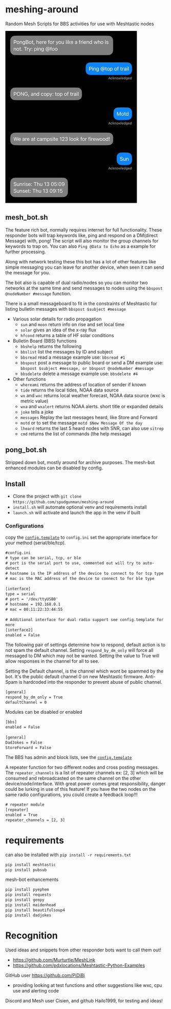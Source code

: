 # meshing-around
Random Mesh Scripts for BBS activities for use with Meshtastic nodes

![alt text](etc/pong-bot.jpg "Example Use")

## mesh_bot.sh
The feature rich bot, normally requires internet for full functionality. These responder bots will trap keywords like, ping and respond on a DM(direct Message) with, pong! The script will also monitor the group channels for keywords to trap on. You can also `Ping @Data to Echo` as a example for further processing.

Along with network testing these this bot has a lot of other features like simple messaging you can leave for another device, when seen it can send the message for you. 

The bot also is capable of dual radio/nodes so you can monitor two networks at the same time and send messages to nodes using the `bbspost @nodeNumber #message` function.

There is a small messageboard to fit in the constraints of Meshtastic for listing bulletin messages with `bbspost $subject #message`


- Various solar details for radio propagation
  - `sun` and `moon` return info on rise and set local time
  - `solar` gives an idea of the x-ray flux
  - `hfcond` returns a table of HF solar conditions
- Bulletin Board (BBS) functions
  - `bbshelp` returns the following
  - `bbslist` list the messages by ID and subject
  - `bbsread` read a message example use: `bbsread #1`
  - `bbspost` post a message to public board or send a DM example use: `bbspost $subject #message, or bbspost @nodeNumber #message`
  - `bbsdelete` delete a message example use: `bbsdelete #4`
- Other functions
  - `whereami` returns the address of location of sender if known
  - `tide` returns the local tides, NOAA data source
  - `wx` and `wxc` returns local weather forecast, NOAA data source (wxc is metric value)
  - `wxa` and `wxalert` returns NOAA alerts. short title or expanded details
  - `joke` tells a joke
  - `messages` Replay the last messages heard, like Store and Forward
  - `motd` or to set the message `motd $New Message Of the day`
  - `lheard` returns the last 5 heard nodes with SNR, can also use `sitrep`
  - `cmd` returns the list of commands (the help message)

## pong_bot.sh
Stripped down bot, mostly around for archive purposes. The mesh-bot enhanced modules can be disabled by config. 

## Install
- Clone the project with `git clone https://github.com/spudgunman/meshing-around`
- `install.sh` will automate optional venv and requirements install
- `launch.sh` will activate and launch the app in the venv if built

 ### Configurations
copy the [`config.template`](config.template) to `config.ini` set the appropriate interface for your method (serial/ble/tcp).

```
#config.ini
# type can be serial, tcp, or ble
# port is the serial port to use, commented out will try to auto-detect
# hostname is the IP address of the device to connect to for tcp type
# mac is the MAC address of the device to connect to for ble type

[interface]
type = serial
# port = '/dev/ttyUSB0'
# hostname = 192.168.0.1
# mac = 00:11:22:33:44:55

# Additional interface for dual radio support see config.template for more
[interface2]
enabled = False
```

The following pair of settings determine how to respond, default action is to not spam the default channel. Setting `respond_by_dm_only` will force all messaged to DM which may not be wanted. Setting the value to True will allow responses in the channel for all to see. 

Setting the Default channel, is the channel which wont be spammed by the bot. It's the public default channel 0 on new Meshtastic firmware. Anti-Spam is hardcoded into the responder to prevent abuse of public channel. 
```
[general]
respond_by_dm_only = True
defaultChannel = 0
```

Modules can be disabled or enabled
```
[bbs]
enabled = False

[general]
DadJokes = False
StoreForward = False
```
The BBS has admin and block lists, see the [`config.template`](config.template)

A repeater function for two different nodes and cross posting messages. The `repeater_channels` is a list of repeater channels ex: [2, 3] which will be consumed and rebroadcasted on the same channel on the other device/node/interface. With great power comes great responsibility, danger could be lurking in use of this feature! If you have the two nodes on the same radio configurations, you could create a feedback loop!!!

```
# repeater module
[repeater]
enabled = True
repeater_channels = [2, 3]
```

# requirements
can also be installed with `pip install -r requirements.txt`

```
pip install meshtastic
pip install pubsub
```
mesh-bot enhancements

```
pip install pyephem
pip install requests
pip install geopy
pip install maidenhead
pip install beautifulsoup4
pip install dadjokes
```

# Recognition
Used ideas and snippets from other responder bots want to call them out!
 - https://github.com/Murturtle/MeshLink
 - https://github.com/pdxlocations/Meshtastic-Python-Examples

GitHub user https://github.com/PiDiBi
 - providing looking at test functions and other suggestions like wxc, cpu use and alerting code

Discord and Mesh user Cisien, and github Hailo1999, for testing and ideas!


